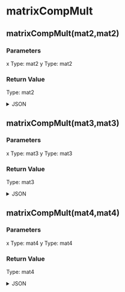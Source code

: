 # matrixCompMult

## matrixCompMult(mat2,mat2)

### Parameters

x
  Type: mat2
y
  Type: mat2

### Return Value

  Type: mat2

<details><summary>JSON</summary>

```
{
  "Type": "matrixCompMult(mat2,mat2)",
  "Name": "matrixCompMult(mat2,mat2)",
  "Category": 1,
  "InputPins": [
    {
      "Connection": null,
      "Id": "x",
      "Type": "mat2"
    },
    {
      "Connection": null,
      "Id": "y",
      "Type": "mat2"
    }
  ],
  "OutputPins": [
    {
      "Id": "",
      "Type": "mat2"
    }
  ]
}
```

</details>

## matrixCompMult(mat3,mat3)

### Parameters

x
  Type: mat3
y
  Type: mat3

### Return Value

  Type: mat3

<details><summary>JSON</summary>

```
{
  "Type": "matrixCompMult(mat3,mat3)",
  "Name": "matrixCompMult(mat3,mat3)",
  "Category": 1,
  "InputPins": [
    {
      "Connection": null,
      "Id": "x",
      "Type": "mat3"
    },
    {
      "Connection": null,
      "Id": "y",
      "Type": "mat3"
    }
  ],
  "OutputPins": [
    {
      "Id": "",
      "Type": "mat3"
    }
  ]
}
```

</details>

## matrixCompMult(mat4,mat4)

### Parameters

x
  Type: mat4
y
  Type: mat4

### Return Value

  Type: mat4

<details><summary>JSON</summary>

```
{
  "Type": "matrixCompMult(mat4,mat4)",
  "Name": "matrixCompMult(mat4,mat4)",
  "Category": 1,
  "InputPins": [
    {
      "Connection": null,
      "Id": "x",
      "Type": "mat4"
    },
    {
      "Connection": null,
      "Id": "y",
      "Type": "mat4"
    }
  ],
  "OutputPins": [
    {
      "Id": "",
      "Type": "mat4"
    }
  ]
}
```

</details>

